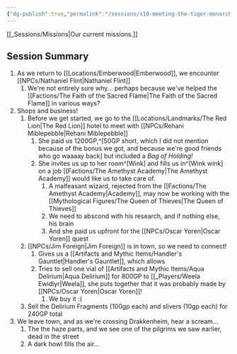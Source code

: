 ```yaml
---
{"dg-publish":true,"permalink":"/sessions/s10-meeting-the-tiger-monarch/","noteIcon":""}
---
```



[[_Sessions/Missions\|Our current missions.]]

## Session Summary
1. As we return to [[Locations/Emberwood\|Emberwood]], we encounter [[NPCs/Nathaniel Flint\|Nathaniel Flint]]
	1. We're not entirely sure why... perhaps because we've helped the [[Factions/The Faith of the Sacred Flame\|The Faith of the Sacred Flame]] in various ways?
2. Shops and business!
	1. Before we get started, we go to the [[Locations/Landmarks/The Red Lion\|The Red Lion]] hotel to meet with [[NPCs/Rehani Miblepebble\|Rehani Miblepebble]]
		1. She paid us 1200GP,^[50GP short, which I did not mention because of the bonus we got, and because we're good friends who go waaaay back] but included a *Bag of Holding!*
		2. She invites us up to her room^[Wink] and fills us in^[Wink wink] on a job [[Factions/The Amethyst Academy\|The Amethyst Academy]] would like us to take care of.
			1. A malfeasant wizard, rejected from the [[Factions/The Amethyst Academy\|Academy]], may now be working with the [[Mythological Figures/The Queen of Thieves\|The Queen of Thieves]]
			2. We need to abscond with his research, and if nothing else, his brain
			3. And she paid us upfront for the [[NPCs/Oscar Yoren\|Oscar Yoren]] quest
	2. [[NPCs/Jim Foreign\|Jim Foreign]] is in town, so we need to connect!
		1. Gives us a [[Artifacts and Mythic Items/Handler's Gauntlet\|Handler's Gauntlet]], which allows 
		2. Tries to sell one vial of [[Artifacts and Mythic Items/Aqua Delirium\|Aqua Delirium]] for 800GP to [[_Players/Weela Ewidlyr\|Weela]], she puts together that it was probably made by [[NPCs/Oscar Yoren\|Oscar Yoren]]!
			1. We buy it :(
	3. Sell the Delirium Fragments (100gp each) and slivers (10gp each) for 240GP total
3. We leave town, and as we're crossing Drakkenheim, hear a scream...
	1. The the haze parts, and we see one of the pilgrims we saw earlier, dead in the street
	2. A dark howl fills the air...

